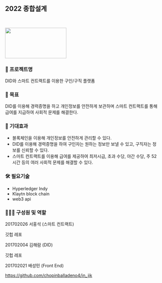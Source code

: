 ## 2022 종합설계

<br />

<img src="https://user-images.githubusercontent.com/70872563/168000253-3984386c-6b57-45b7-a52e-b987e644c9b9.png"
  width="200" height="100"/>
<br/>

### 🚀 프로젝트명

DID와 스마트 컨트랙트를 이용한 구인/구직 플랫폼

### 🏁 목표

DID를 이용해 경력증명을 하고 개인정보를 안전하게 보관하며 스마트 컨트랙트를 통해 급여를 지급하여 사회적 문제를 해결한다.

### 🎊 기대효과

- 블록체인을 이용해 개인정보를 안전하게 관리할 수 있다.
- DID를 이용해 경력증명을 하여 구인자는 원하는 정보만 보낼 수 있고, 구직자는 정보를
신뢰할 수 있다.
- 스마트 컨트랙트를 이용해 급여를 제공하여 최저시급, 초과 수당, 야간 수당, 주 52시간 등의 여러 사회적 문제를 해결할 수 있다.

### 🛠️ 필요기술

- Hyperledger Indy
- Klaytn block chain
- web3 api

### 👩‍👦‍👦 구성원 및 역할

201702026 서홍석 (스마트 컨트랙트)

깃헙 레포

201702004 김해람 (DID)

깃헙 레포

201702021 배성민 (Front End)

https://github.com/chopinballadeno4/in_jik



